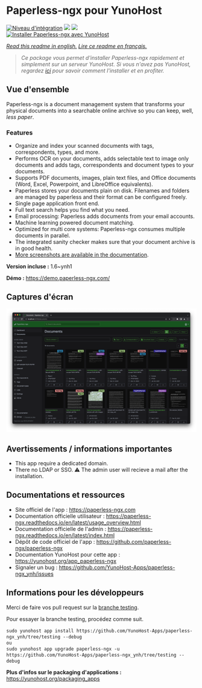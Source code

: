 # Paperless-ngx pour YunoHost

[![Niveau d'intégration](https://dash.yunohost.org/integration/paperless-ngx.svg)](https://dash.yunohost.org/appci/app/paperless-ngx) ![](https://ci-apps.yunohost.org/ci/badges/paperless-ngx.status.svg) ![](https://ci-apps.yunohost.org/ci/badges/paperless-ngx.maintain.svg)  
[![Installer Paperless-ngx avec YunoHost](https://install-app.yunohost.org/install-with-yunohost.svg)](https://install-app.yunohost.org/?app=paperless-ngx)

*[Read this readme in english.](./README.md)*
*[Lire ce readme en français.](./README_fr.md)*

> *Ce package vous permet d'installer Paperless-ngx rapidement et simplement sur un serveur YunoHost.
Si vous n'avez pas YunoHost, regardez [ici](https://yunohost.org/#/install) pour savoir comment l'installer et en profiter.*

## Vue d'ensemble

Paperless-ngx is a document management system that transforms your physical documents into a searchable online archive so you can keep, well, *less paper*.

### Features

* Organize and index your scanned documents with tags, correspondents, types, and more.
* Performs OCR on your documents, adds selectable text to image only documents and adds tags, correspondents and document types to your documents.
* Supports PDF documents, images, plain text files, and Office documents (Word, Excel, Powerpoint, and LibreOffice equivalents).
* Paperless stores your documents plain on disk. Filenames and folders are managed by paperless and their format can be configured freely.
* Single page application front end.
* Full text search helps you find what you need.
* Email processing: Paperless adds documents from your email accounts.
* Machine learning powered document matching.
* Optimized for multi core systems: Paperless-ngx consumes multiple documents in parallel.
* The integrated sanity checker makes sure that your document archive is in good health.
* [More screenshots are available in the documentation](https://paperless-ngx.readthedocs.io/en/latest/screenshots.html).


**Version incluse :** 1.6~ynh1

**Démo :** https://demo.paperless-ngx.com/

## Captures d'écran

![](./doc/screenshots/documents-wchrome-dark.png)

## Avertissements / informations importantes

* This app require a dedicated domain.
* There no LDAP or SSO. ⚠️ The admin user will recieve a mail after the installation.

## Documentations et ressources

* Site officiel de l'app : https://paperless-ngx.com
* Documentation officielle utilisateur : https://paperless-ngx.readthedocs.io/en/latest/usage_overview.html
* Documentation officielle de l'admin : https://paperless-ngx.readthedocs.io/en/latest/index.html
* Dépôt de code officiel de l'app : https://github.com/paperless-ngx/paperless-ngx
* Documentation YunoHost pour cette app : https://yunohost.org/app_paperless-ngx
* Signaler un bug : https://github.com/YunoHost-Apps/paperless-ngx_ynh/issues

## Informations pour les développeurs

Merci de faire vos pull request sur la [branche testing](https://github.com/YunoHost-Apps/paperless-ngx_ynh/tree/testing).

Pour essayer la branche testing, procédez comme suit.
```
sudo yunohost app install https://github.com/YunoHost-Apps/paperless-ngx_ynh/tree/testing --debug
ou
sudo yunohost app upgrade paperless-ngx -u https://github.com/YunoHost-Apps/paperless-ngx_ynh/tree/testing --debug
```

**Plus d'infos sur le packaging d'applications :** https://yunohost.org/packaging_apps